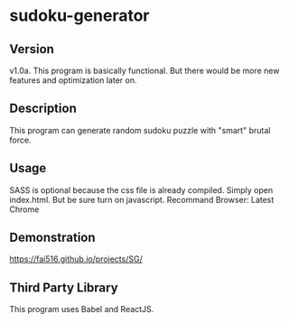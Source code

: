 # sudoku-generator
## Version
v1.0a. This program is basically functional. But there would be more new features and optimization later on.
## Description
This program can generate random sudoku puzzle with "smart" brutal force.
## Usage
SASS is optional because the css file is already compiled. Simply open index.html. But be sure turn on javascript. Recommand Browser: Latest Chrome
## Demonstration
https://fai516.github.io/projects/SG/
## Third Party Library
This program uses Babel and ReactJS.
